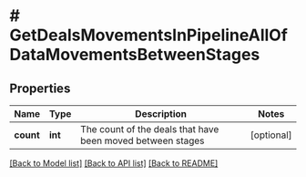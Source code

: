 # # GetDealsMovementsInPipelineAllOfDataMovementsBetweenStages

## Properties

Name | Type | Description | Notes
------------ | ------------- | ------------- | -------------
**count** | **int** | The count of the deals that have been moved between stages | [optional]

[[Back to Model list]](../../README.md#models) [[Back to API list]](../../README.md#endpoints) [[Back to README]](../../README.md)
